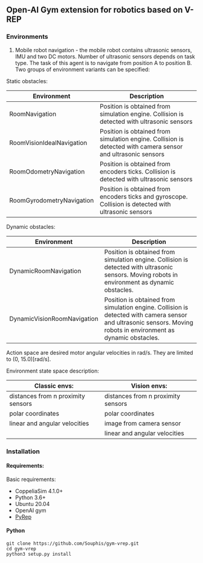 ## Open-AI Gym extension for robotics based on V-REP

### Environments

1. Mobile robot navigation - the mobile robot contains ultrasonic sensors,
IMU and two DC motors. Number of ultrasonic sensors depends on task type. The
task of this agent is to navigate from position A to position B. Two groups
 of environment variants can be specified:


Static obstacles:

|Environment | Description |
| --- | --- |
| RoomNavigation | Position is obtained from simulation engine. Collision is detected with ultrasonic sensors |
| RoomVisionIdealNavigation | Position is obtained from simulation engine. Collision is detected with camera sensor and ultrasonic sensors|
| RoomOdometryNavigation | Position is obtained from encoders ticks. Collision is detected with ultrasonic sensors |
| RoomGyrodometryNavigation | Position is obtained from encoders ticks and gyroscope. Collision is detected with ultrasonic sensors |

Dynamic obstacles:

|Environment | Description |
| --- | --- |
| DynamicRoomNavigation| Position is obtained from simulation engine. Collision is detected with ultrasonic sensors. Moving robots in environment as dynamic obstacles. |
| DynamicVisionRoomNavigation | Position is obtained from simulation engine. Collision is detected with camera sensor and ultrasonic sensors. Moving robots in environment as dynamic obstacles. |

Action space are desired motor angular velocities in rad/s. They are limited
 to (0, 15.0)[rad/s].

Environment state space description:

| Classic envs:                      | Vision envs:                       |
| ---------------------------------- | ---------------------------------- |
| distances from n proximity sensors | distances from n proximity sensors |
| polar coordinates                  | polar coordinates                  |
| linear and angular velocities      | image from camera sensor           |
|                                    | linear and angular velocities      |

### Installation

#### Requirements:
Basic requirements:
* CoppeliaSim 4.1.0+
* Python 3.6+
* Ubuntu 20.04
* OpenAI gym
* [PyRep](https://github.com/Souphis/PyRep)

#### Python
```
git clone https://github.com/Souphis/gym-vrep.git
cd gym-vrep
python3 setup.py install
```
